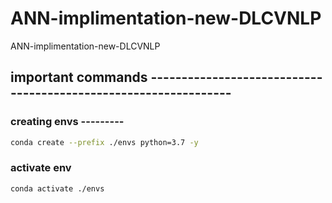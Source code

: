 # ANN-implimentation-new-DLCVNLP
ANN-implimentation-new-DLCVNLP


## important commands ----------------------------------------------------------------

### creating envs ---------
 
```bash
conda create --prefix ./envs python=3.7 -y
```

### activate env
```bash
conda activate ./envs
```